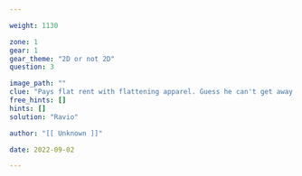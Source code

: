 ```yaml
---

weight: 1130

zone: 1
gear: 1
gear_theme: "2D or not 2D"
question: 3

image_path: ""
clue: "Pays flat rent with flattening apparel. Guess he can't get away with that at the HYAtt."
free_hints: []
hints: []
solution: "Ravio"

author: "[[ Unknown ]]"

date: 2022-09-02

---
```


